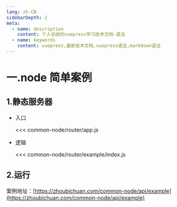 ```yaml
---
lang: zh-CN
sidebarDepth: 2
meta:
  - name: description
    content: 个人总结的vuepress学习技术文档-语法
  - name: keywords
    content: vuepress,最新技术文档,vuepress语法,markdown语法
---
```


# 一.node 简单案例

## 1.静态服务器

- 入口

  <<< common-node/router/app.js

- 逻辑

  <<< common-node/router/example/index.js

## 2.运行

案例地址：[https://zhoubichuan.com/common-node/api/example](https://zhoubichuan.com/common-node/api/example)
